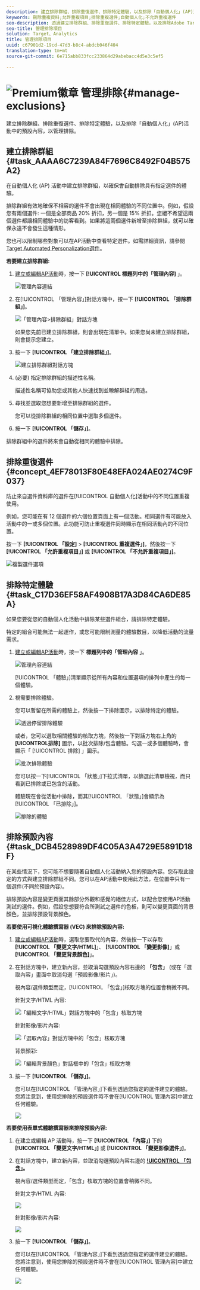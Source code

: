 ```yaml
---
description: 建立排除群組、排除重復選件、排除特定體驗，以及排除「自動個人化」(AP)活動中的預設內容，以管理排除。
keywords: 刪除重複資料;允許重複項目;排除重複選件;自動個人化;不允許重複選件
seo-description: 透過建立排除群組、排除重復選件、排除特定體驗，以及排除Adobe Target Automated Personalization(AP)活動中的預設內容，來管理排除。
seo-title: 管理排除項目
solution: Target、Analytics
title: 管理排除項目
uuid: c67901d2-19cd-47d3-b8c4-abdcb046f404
translation-type: tm+mt
source-git-commit: 6e715abb833fcc233864d29abebacc4d5e3c5ef5

---
```



# ![Premium徽章](/help/assets/premium.png) 管理排除{#manage-exclusions}

建立排除群組、排除重復選件、排除特定體驗，以及排除「自動個人化」(AP)活動中的預設內容，以管理排除。

## 建立排除群組 {#task_AAAA6C7239A84F7696C8492F04B575A2}

在自動個人化 (AP) 活動中建立排除群組，以確保會自動排除具有指定選件的體驗。

排除群組有效地確保不相容的選件不會出現在相同體驗的不同位置中。例如，假設您有兩個選件: 一個是全部商品 20% 折扣，另一個是 15% 折扣。您絕不希望這兩個選件都讓相同體驗中的訪客看到。如果將這兩個選件新增至排除群組，就可以確保永遠不會發生這種情形。

您也可以限制哪些對象可以在AP活動中查看特定選件。如需詳細資訊，請參閱 [Target Automated Personalization選件](/help/c-activities/t-automated-personalization/ap-target-offers.md)。

**若要建立排除群組:**

1. [建立或編輯AP活動](/help/c-activities/t-automated-personalization/create-ap-activity.md)時，按一下 **[!UICONTROL 標題列中的「管理內容]** 」。

   ![管理內容連結](/help/c-activities/t-automated-personalization/assets/manage-content.png)

1. 在[!UICONTROL 「管理內容」]對話方塊中，按一下 **[!UICONTROL 「排除群組」]**。

   ![「管理內容&gt;排除群組」對話方塊](/help/c-activities/t-automated-personalization/assets/exclusion_group_create-new.png)

   如果您先前已建立排除群組，則會出現在清單中。如果您尚未建立排除群組，則會提示您建立。

1. 按一下 **[!UICONTROL 「建立排除群組」]**。

   ![建立排除群組對話方塊](/help/c-activities/t-automated-personalization/assets/exclusion_group_create_dialog-new.png)

1. (必要) 指定排除群組的描述性名稱。

   描述性名稱可協助您或其他人快速找到並瞭解群組的用途。

1. 尋找並選取您想要新增至排除群組的選件。

   您可以從排除群組的相同位置中選取多個選件。

1. 按一下 **[!UICONTROL 「儲存」]**。

排除群組中的選件將來會自動從相同的體驗中排除。

## 排除重復選件 {#concept_4EF78013F80E48EFA024AE0274C9F037}

防止來自選件資料庫的選件在[!UICONTROL 自動個人化]活動中的不同位置重複使用。

例如，您可能在有 12 個選件的六個位置頁面上有一個活動。相同選件有可能放入活動中的一或多個位置。此功能可防止重複選件同時顯示在相同活動內的不同位置。

按一下 **[!UICONTROL 「設定]** &gt; **[!UICONTROL 重複選件」]**，然後按一下 **[!UICONTROL 「允許重複項目」]** 或 **[!UICONTROL 「不允許重複項目」]**。

![複製選件選項](/help/c-activities/t-automated-personalization/assets/duplicate_offers-new.png)

## 排除特定體驗 {#task_C17D36EF58AF4908B17A3D84CA6DE85A}

如果您要從您的自動個人化活動中排除某些選件組合，請排除特定體驗。

特定的組合可能無法一起運作，或您可能限制測量的體驗數目，以降低活動的流量需求。

1. [建立或編輯AP活動](/help/c-activities/t-automated-personalization/create-ap-activity.md)時，按一下 **標題列中的「管理內容** 」。

   ![管理內容連結](/help/c-activities/t-automated-personalization/assets/manage-content.png)

   [!UICONTROL 「體驗」]清單顯示從所有內容和位置選項的排列中產生的每一個體驗。

1. 視需要排除體驗。

   您可以暫留在所需的體驗上，然後按一下排除圖示，以排除特定的體驗。

   ![透過停留排除體驗](/help/c-activities/t-automated-personalization/assets/exclude_exp_1a.png)

   或者，您可以選取相關體驗的核取方塊，然後按一下對話方塊右上角的 **[UICONTROL排除]** 圖示，以批次排除/包含體驗。勾選一或多個體驗時，會顯示「 [!UICONTROL 排除] 」圖示。

   ![批次排除體驗](/help/c-activities/t-automated-personalization/assets/exclude_exp_2a.png)

   您可以按一下[!UICONTROL 「狀態」]下拉式清單，以篩選此清單檢視，而只看到已排除或已包含的活動。

   體驗現在會從活動中排除，而其[!UICONTROL 「狀態」]會顯示為[!UICONTROL 「已排除」]。

   ![排除的體驗](/help/c-activities/t-automated-personalization/assets/exclude_exp_3a.png)

## 排除預設內容 {#task_DCB4528989DF4C05A3A4729E5891D18F}

在某些情況下，您可能不想要隨著自動個人化活動納入您的預設內容。您存取此設定的方式與建立排除群組不同。您可以在AP活動中使用此方法，在位置中只有一個選件(不同於預設內容)。

排除預設內容是變更頁面其餘部分外觀和感覺的絕佳方式，以配合您使用AP活動測試的選件。例如，假設您想要符合所測試之選件的色板，則可以變更頁面的背景顏色，並排除預設背景顏色。

**若要使用可視化體驗撰寫器 (VEC) 來排除預設內容:**

1. [建立或編輯AP活動](/help/c-activities/t-automated-personalization/create-ap-activity.md)時，選取您要取代的內容，然後按一下以存取 **[!UICONTROL 「變更文字/HTML]**」、 **[!UICONTROL 「變更影像]**」或 **[!UICONTROL 「變更背景顏色]**」。
1. 在對話方塊中，建立新內容，並取消勾選預設內容右邊的 **「包含」** (或在「選取內容」畫面中取消勾選「預設影像/影片」)。

   視內容/選件類型而定，[!UICONTROL 「包含」]核取方塊的位置會稍微不同。

   針對文字/HTML 內容:

   ![「編輯文字/HTML」對話方塊中的「包含」核取方塊](/help/c-activities/t-automated-personalization/assets/exclude_content_vec_1a.png)

   針對影像/影片內容:

   ![「選取內容」對話方塊中的「包含」核取方塊](/help/c-activities/t-automated-personalization/assets/exclude_content_vec_2a.png)

   背景顏彩:

   ![「編輯背景顏色」對話框中的「包含」核取方塊](/help/c-activities/t-automated-personalization/assets/exclude_content_vec_3a.png)

1. 按一下 **[!UICONTROL 「儲存」]**。

   您可以在[!UICONTROL 「管理內容」]下看到透過您指定的選件建立的體驗。您將注意到，使用您排除的預設選件時不會在[!UICONTROL 管理內容]中建立任何體驗。

   ![](assets/exclude_content_vec_4.png)

**若要使用表單式體驗撰寫器來排除預設內容:**

1. 在建立或編輯 AP 活動時，按一下 **[!UICONTROL 「內容」]** 下的 **[!UICONTROL 「變更文字/HTML」]** 或 **[!UICONTROL 「變更影像選件」]**。
1. 在對話方塊中，建立新內容，並取消勾選預設內容右邊的 **[!UICONTROL 「包含」](或在「選取內容」畫面中取消勾選「預設影像/影片」)。**

   視內容/選件類型而定，「包含」核取方塊的位置會稍微不同。

   針對文字/HTML 內容:

   ![](assets/exclude_content_form_1.png)

   針對影像/影片內容:

   ![](assets/exclude_content_form_2.png)

1. 按一下 **[!UICONTROL 「儲存」]**。

   您可以在[!UICONTROL 「管理內容」]下看到透過您指定的選件建立的體驗。您將注意到，使用您排除的預設選件時不會在[!UICONTROL 管理內容]中建立任何體驗。

   ![](assets/exclude_content_form_3.png)
